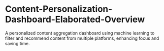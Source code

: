 # Content-Personalization-Dashboard-Elaborated-Overview
A personalized content aggregation dashboard using machine learning to filter and recommend content from multiple platforms, enhancing focus and saving time.
